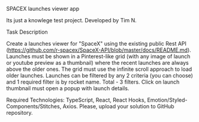 SPACEX launches viewer app

Its just a knowlege test project.
Developed by Tim N.

Task Description

Create a launches viewer for "SpaceX" using the existing public Rest API (https://github.com/r-spacex/SpaceX-API/blob/master/docs/README.md). Launches must be shown in a Pinterest-like grid (with any image of launch or youtube preview as a thumbnail) where the recent launches are always above the older ones. The grid must use the infinite scroll approach to load older launches. Launches can be filtered by any 2 criteria (you can choose) and 1 required filter is by rocket name. Total - 3 filters. Click on launch thumbnail must open a popup with launch details.

Required Technologies: TypeScript, React, React Hooks, Emotion/Styled-Components/Stitches, Axios. Please, upload your solution to GitHub repository.
